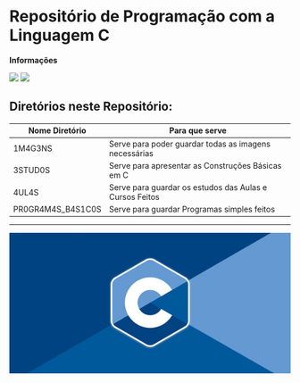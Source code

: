 # Repositório de Programação com a Linguagem C

**Informações**

![](https://img.shields.io/github/last-commit/F4NT0/C.svg?style=plastic)
![](https://img.shields.io/github/languages/top/F4NT0/C.svg?color=9cf&style=plastic)



## Diretórios neste Repositório:

Nome Diretório|Para que serve
|---|---|
1M4G3NS| Serve para poder guardar todas as imagens necessárias
3STUD0S| Serve para apresentar as Construções Básicas em C
4UL4S| Serve para guardar os estudos das Aulas e Cursos Feitos
PR0GR4M4S_B4S1C0S| Serve para guardar Programas simples feitos

---

<img src="1M4G3NS/c-logo.jpg">